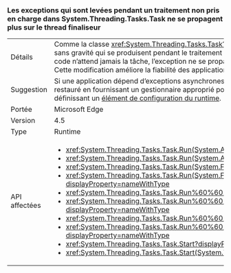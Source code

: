 ### <a name="exceptions-during-unobserved-processing-in-systemthreadingtaskstask-no-longer-propagate-on-finalizer-thread"></a>Les exceptions qui sont levées pendant un traitement non pris en charge dans System.Threading.Tasks.Task ne se propagent plus sur le thread finaliseur

|   |   |
|---|---|
|Détails|Comme la classe <xref:System.Threading.Tasks.Task?displayProperty=name> représente une opération asynchrone, elle intercepte toutes les exceptions sans gravité qui se produisent pendant le traitement asynchrone. Dans le .NET Framework 4.5, si une exception n’est pas prise en charge et si votre code n’attend jamais la tâche, l’exception ne se propagera plus sur le thread finaliseur et arrêtera le processus pendant l’opération garbage collection. Cette modification améliore la fiabilité des applications qui utilisent la classe Task pour exécuter un traitement asynchrone non pris en charge.|
|Suggestion|Si une application dépend d’exceptions asynchrones non prises en charge qui se propagent au thread finaliseur, le comportement précédent peut être restauré en fournissant un gestionnaire approprié pour l’événement <xref:System.Threading.Tasks.TaskScheduler.UnobservedTaskException> ou en définissant un [élément de configuration du runtime](~/docs/framework/configure-apps/file-schema/runtime/throwunobservedtaskexceptions-element.md).|
|Portée|Microsoft Edge|
|Version|4.5|
|Type|Runtime|
|API affectées|<ul><li><xref:System.Threading.Tasks.Task.Run(System.Action)?displayProperty=nameWithType></li><li><xref:System.Threading.Tasks.Task.Run(System.Action,System.Threading.CancellationToken)?displayProperty=nameWithType></li><li><xref:System.Threading.Tasks.Task.Run(System.Func{System.Threading.Tasks.Task})?displayProperty=nameWithType></li><li><xref:System.Threading.Tasks.Task.Run(System.Func{System.Threading.Tasks.Task},System.Threading.CancellationToken)?displayProperty=nameWithType></li><li><xref:System.Threading.Tasks.Task.Run%60%601(System.Func{%60%600})?displayProperty=nameWithType></li><li><xref:System.Threading.Tasks.Task.Run%60%601(System.Func{%60%600},System.Threading.CancellationToken)?displayProperty=nameWithType></li><li><xref:System.Threading.Tasks.Task.Run%60%601(System.Func{System.Threading.Tasks.Task{%60%600}})?displayProperty=nameWithType></li><li><xref:System.Threading.Tasks.Task.Run%60%601(System.Func{System.Threading.Tasks.Task{%60%600}},System.Threading.CancellationToken)?displayProperty=nameWithType></li><li><xref:System.Threading.Tasks.Task.Start?displayProperty=nameWithType></li><li><xref:System.Threading.Tasks.Task.Start(System.Threading.Tasks.TaskScheduler)?displayProperty=nameWithType></li></ul>|

